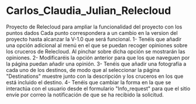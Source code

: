 # Carlos_Claudia_Julian_Relecloud
Proyecto de Relecloud para ampliar la funcionalidad del proyecto con los puntos dados
Cada punto correspondera a un cambio en la version del proyecto hasta alcanzar la V-1.0 que será funcional.
1- Tenéis que añadir una opción adicional al menú en el que se puedan recoger opiniones sobre los cruceros de Relecloud. Al pinchar sobre dicha opción se mostrarán las opiniones.
2- Modificaréis la opción anterior para que los que naveguen por la página puedan añadir una opinión.
3- Tenéis que añadir una fotografía a cada uno de los destinos, de modo que al seleccionar la página "Destinations" muestre junto con la descripción y los cruceros en los que está incluido el destino.
4- Tenéis que cambiar la forma en la que se interactúa con el usuario desde el formulario "Info_request" para que el sitio envíe por correo la notificación de que se ha recibido la solicitud.
